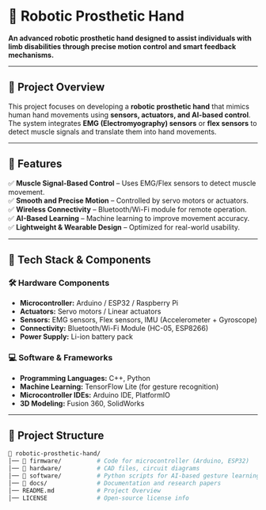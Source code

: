 # 🤖 Robotic Prosthetic Hand

**An advanced robotic prosthetic hand designed to assist individuals with limb disabilities through precise motion control and smart feedback mechanisms.**

---

## 🚀 Project Overview
This project focuses on developing a **robotic prosthetic hand** that mimics human hand movements using **sensors, actuators, and AI-based control**. The system integrates **EMG (Electromyography) sensors** or **flex sensors** to detect muscle signals and translate them into hand movements.

---

## 🎯 Features
✅ **Muscle Signal-Based Control** – Uses EMG/Flex sensors to detect muscle movement.  
✅ **Smooth and Precise Motion** – Controlled by servo motors or actuators.  
✅ **Wireless Connectivity** – Bluetooth/Wi-Fi module for remote operation.  
✅ **AI-Based Learning** – Machine learning to improve movement accuracy.  
✅ **Lightweight & Wearable Design** – Optimized for real-world usability.  

---

## 🔧 Tech Stack & Components
### 🛠️ Hardware Components
- **Microcontroller:** Arduino / ESP32 / Raspberry Pi  
- **Actuators:** Servo motors / Linear actuators  
- **Sensors:** EMG sensors, Flex sensors, IMU (Accelerometer + Gyroscope)  
- **Connectivity:** Bluetooth/Wi-Fi Module (HC-05, ESP8266)  
- **Power Supply:** Li-ion battery pack  

### 💻 Software & Frameworks
- **Programming Languages:** C++, Python  
- **Machine Learning:** TensorFlow Lite (for gesture recognition)  
- **Microcontroller IDEs:** Arduino IDE, PlatformIO  
- **3D Modeling:** Fusion 360, SolidWorks  

---

## 📂 Project Structure
```bash
📁 robotic-prosthetic-hand/
│── 📁 firmware/          # Code for microcontroller (Arduino, ESP32)
│── 📁 hardware/          # CAD files, circuit diagrams
│── 📁 software/          # Python scripts for AI-based gesture learning
│── 📁 docs/              # Documentation and research papers
│── README.md            # Project Overview
│── LICENSE              # Open-source license info
